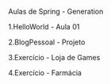 Aulas de Spring - Generation

1.HelloWorld - Aula 01

2.BlogPessoal - Projeto

3.Exercício - Loja de Games

4.Exercício - Farmácia
